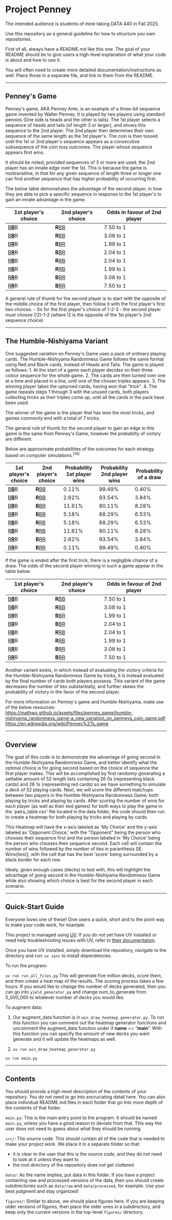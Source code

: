 # Project Penney

The intended audience is students of mine taking DATA 440 in Fall 2025.

Use this repository as a general guideline for how to structure you own repositories.

First of all, always have a README.md like this one. The goal of your README should be to give users a high-level explanation of what your code is about and how to use it.

You will often need to create more detailed documentation/instructions as well. Place those in a separate file, and link to them from the README.

---

## Penney's Game

Penney's game, AKA Penney Ante, is an example of a three-bit sequence game invented by Walter Penney. It is played by two players using standard pennies (One side is heads and the other is tails).  The 1st player selects a sequence of heads and tails (of length 3 or larger), and shows this sequence to the 2nd player. The 2nd player then determines their own sequence of the same length as the 1st player's. The coin is then tossed until the 1st or 2nd player's sequence appears as a consecutive subsequence of the coin toss outcomes. The player whose sequence appears first wins. 

It should be noted, provided sequences of 3 or more are used, the 2nd player has an innate edge over the 1st. This is because the game is nontransitive, in that for any given sequence of length three or longer one can find another sequence that has higher probability of occurring first. 

The below table demonstrates the advantage of the second player, in how they are able to pick a specific sequence in response to the 1st player's to gain an innate advantage in the game.

| 1st player's choice | 2nd player's choice | Odds in favour of 2nd player |
|---|---|---|
| <u>B**B**</u>B | **R**<u>BB</u> | 7.50 to 1 |
| <u>B**B**</u>R | **R**<u>BB</u> | 3.08 to 1 |
| <u>B**R**</u>B | **B**<u>BR</u> | 1.99 to 1 |
| <u>B**R**</u>R | **B**<u>BR</u> | 2.04 to 1 |
| <u>R**B**</u>B | **R**<u>RB</u> | 2.04 to 1 |
| <u>R**B**</u>R | **R**<u>RB</u> | 1.99 to 1 |
| <u>R**R**</u>B | **B**<u>RR</u> | 3.08 to 1 |
| <u>R**R**</u>R | **B**<u>RR</u> | 7.50 to 1 |

A general rule of thumb for the second player is to start with the opposite of the middle choice of the first player, then follow it with the first player's first two choices. 
    - So for the first player's choice of 1-2-3
    - the second player must choose (!2)-1-2 
(where !2 is the opposite of the 1st player's 2nd sequence choice)

---

## The Humble-Nishiyama Variant

One suggested variation on Penney's Game uses a pack of ordinary playing cards. The Humble-Nishiyama Randomness Game follows the same format using Red and Black cards, instead of Heads and Tails. The game is played as follows:
    1.  At the start of a game each player decides on their three colour sequence for the whole game. 
    2. The cards are then turned over one at a time and placed in a line, until one of the chosen triples appears. 
    3. The winning player takes the upturned cards, having won that "trick". 
    4. The game repeats steps 1 through 3 with the unused cards, both players collecting tricks as their triples come up, until all the cards in the pack have been used. 

The winner of the game is the player that has won the most tricks, and games commonly end with a total of 7 tricks.

The general rule of thumb for the second player to gain an edge in this game is the same from Penney's Game, however the probabilty of victory are different. 

Below are approximate probabilities of the outcomes for each strategy based on computer simulations.<sup>[14]</sup>

| 1st player's choice | 2nd player's choice | Probability 1st player wins | Probability 2nd player wins | Probability of a draw |
|---|---|---|---|---|
| <u>B**B**</u>B | **R**<u>BB</u> | 0.11% | 99.49% | 0.40% |
| <u>B**B**</u>R | **R**<u>BB</u> | 2.62% | 93.54% | 3.84% |
| <u>B**R**</u>B | **B**<u>BR</u> | 11.61% | 80.11% | 8.28% |
| <u>B**R**</u>R | **B**<u>BR</u> | 5.18% | 88.29% | 6.53% |
| <u>R**B**</u>B | **R**<u>RB</u> | 5.18% | 88.29% | 6.53% |
| <u>R**B**</u>R | **R**<u>RB</u> | 11.61% | 80.11% | 8.28% |
| <u>R**R**</u>B | **B**<u>RR</u> | 2.62% | 93.54% | 3.84% |
| <u>R**R**</u>R | **B**<u>RR</u> | 0.11% | 99.49% | 0.40% |

If the game is ended after the first trick, there is a negligible chance of a draw. The odds of the second player winning in such a game appear in the table below.

| 1st player's choice | 2nd player's choice | Odds in favour of 2nd player |
|---|---|---|
| <u>B**B**</u>B | **R**<u>BB</u> | 7.50 to 1 |
| <u>B**B**</u>R | **R**<u>BB</u> | 3.08 to 1 |
| <u>B**R**</u>B | **B**<u>BR</u> | 1.99 to 1 |
| <u>B**R**</u>R | **B**<u>BR</u> | 2.04 to 1 |
| <u>R**B**</u>B | **R**<u>RB</u> | 2.04 to 1 |
| <u>R**B**</u>R | **R**<u>RB</u> | 1.99 to 1 |
| <u>R**R**</u>B | **B**<u>RR</u> | 3.08 to 1 |
| <u>R**R**</u>R | **B**<u>RR</u> | 7.50 to 1 |

Another variant exists, in which instead of evaluating the victory criteria for the Humble-Nishiyama Randomness Game by tricks, it is instead evaluated by the final number of cards both players possess. This variant of the game decreases the number of ties substantially, and further skews the probability of victory in the favor of the second player.

For more information on Penney's game and Humble-Nishiyama, make use of the below resources:
https://mathwo.github.io/assets/files/penney_game/humble-nishiyama_randomness_game-a_new_variation_on_penneys_coin_game.pdf
https://en.wikipedia.org/wiki/Penney%27s_game

--- 

## Overview

The goal of this code is to demonstrate the advantage of going second in the Humble-Nishiyama Randomness Game, and better identify what the optimal choice is for going second based on the choice of sequence the first player makes. This will be accomplished by first randomly generating a settable amount of 52 length lists containing 26 0s (representing black cards) and 26 1s (representing red cards) so we have something to simulate a deck of 52 playing cards. Next, we will score the different matchups between two players in the Humble-Nishiyama Randomness Game; both playing by tricks and playing by cards. After scoring the number of wins for each player (as well as their tied games) for both ways to play the game in the 'pairs_table.csv' file located in the data folder, the code should then run to create a heatmap for both playing by tricks and playing by cards.

This Heatmap will have the x-axis labeled as 'My Choice' and the y-axis labeled as 'Opponent Choice,' with the "Opponent" being the person who chooses their sequence first and the person labeled in 'My Choice' being the person who chooses their sequence second. Each cell will contain the number of wins followed by the number of ties in paranthesis [IE: Wins(ties)], with the cell that has the best 'score' being surrounded by a black border for each row. 

Idealy, given enough cases (decks) to test with, this will highlight the advantage of going second in the Humble-Nishiyama Randomness Game while also showing which choice is best for the second player in each scenario.

---

## Quick-Start Guide

Everyone loves one of these! Give users a quick, short and to the point way to make your code work, for example:

This project is managed using [UV](https://docs.astral.sh/uv/guides/install-python/). If you do not yet have UV installed or need help troubleshooting issues with UV, refer to [their documentation](https://docs.astral.sh/uv/guides/install-python/).

Once you have UV installed, simply download the repository, navigate to the directory and run: `uv sync` to install dependencies.

To run the program:

`uv run run_all_files.py` 
This will generate five million decks, score them, and then create a heat map of the results. The scoring process takes a few hours. If you would like to change the number of decks generated, then you can go into `yield_generator.py` and change num_to_generate from 5_000_000 to whatever number of decks you would like. 

To augment data:
1. Our augment_data function is in `win_draw_heatmap_generator.py`. To run this function you can comment out the heatmap generator functions and uncomment the augment_data function under if __name__ == “__main__”. With this function you can specify the amount of new decks you want generate and it will update the heatmaps as well. 

3. `uv run win_draw_heatmap_generator.py`

`uv run main.py`

---

## Contents

You should provide a high-level description of the contents of your repository. You do not need to go into excruciating detail here. You can also place individual README.md files in each folder that go into more depth of the contents of that folder.

`main.py`: This is the main entry point to the program. It should be named `main.py`, unless you have a good reason to deviate from that. This way the user does not need to guess about what they should be running.

`src/`: The source code. This should contain all of the code that is needed to make your project work. We place it in a separate folder so that:

- it is clear to the user that this is the source code, and they do not need to look at it unless they want to
- the root directory of the repository does not get cluttered

`data/`: As the name implies, put data in this folder. If you have a project containing raw and processed versions of the data, then you should create subdirectories such as `data/raw` and `data/processed`, for example. Use your best judgment and stay organized!

`figures/`: Similar to above, we should place figures here. If you are keeping older versions of figures, then place the older ones in a subdirectory, and keep only the current versions in the top-level `figures/` directory.